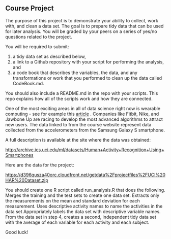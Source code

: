 ## Course Project

The purpose of this project is to demonstrate your ability to collect, work with, and clean a data set. The goal is to prepare tidy data that can be used for later analysis. You will be graded by your peers on a series of yes/no questions related to the project.

You will be required to submit:
 1. a tidy data set as described below,
 2. a link to a Github repository with your script for performing the analysis, and
 3. a code book that describes the variables, the data, and any transformations or work that you performed to clean up the data called CodeBook.md.

You should also include a README.md in the repo with your scripts. This repo explains how all of the scripts work and how they are connected.

One of the most exciting areas in all of data science right now is wearable computing - see for example this [article](http://www.insideactivitytracking.com/data-science-activity-tracking-and-the-battle-for-the-worlds-top-sports-brand/) . Companies like Fitbit, Nike, and Jawbone Up are racing to develop the most advanced algorithms to attract new users. The data linked to from the course website represent data collected from the accelerometers from the Samsung Galaxy S smartphone.

A full description is available at the site where the data was obtained: 

http://archive.ics.uci.edu/ml/datasets/Human+Activity+Recognition+Using+Smartphones 

Here are the data for the project: 

https://d396qusza40orc.cloudfront.net/getdata%2Fprojectfiles%2FUCI%20HAR%20Dataset.zip 

You should create one R script called run_analysis.R that does the following. 
Merges the training and the test sets to create one data set.
Extracts only the measurements on the mean and standard deviation for each measurement. 
Uses descriptive activity names to name the activities in the data set
Appropriately labels the data set with descriptive variable names. 
From the data set in step 4, creates a second, independent tidy data set with the average of each variable for each activity and each subject.

Good luck!
